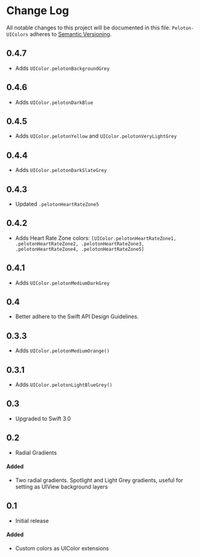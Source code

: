 # Change Log
All notable changes to this project will be documented in this file.
`Peloton-UIColors` adheres to [Semantic Versioning](http://semver.org/).
## 0.4.7

- Adds `UIColor.pelotonBackgroundGrey`

## 0.4.6

- Adds `UIColor.pelotonDarkBlue`

## 0.4.5

- Adds `UIColor.pelotonYellow` and `UIColor.pelotonVeryLightGrey`

## 0.4.4

- Adds `UIColor.pelotonDarkSlateGrey`

## 0.4.3

- Updated `.pelotonHeartRateZone5`

## 0.4.2

- Adds Heart Rate Zone colors: `[UIColor.pelotonHeartRateZone1, .pelotonHeartRateZone2, .pelotonHeartRateZone3, .pelotonHeartRateZone4, .pelotonHeartRateZone5]`

## 0.4.1

- Adds `UIColor.pelotonMediumDarkGrey`

## 0.4

- Better adhere to the Swift API Design Guidelines.

## 0.3.3

- Adds `UIColor.pelotonMediumOrange()`

## 0.3.1

- Adds `UIColor.pelotonLightBlueGrey()`

## 0.3

- Upgraded to Swift 3.0

## 0.2

- Radial Gradients

#### Added
- Two radial gradients. Spotlight and Light Grey gradients, useful for
  setting as UIView background layers

## 0.1

- Initial release

#### Added
- Custom colors as UIColor extensions
